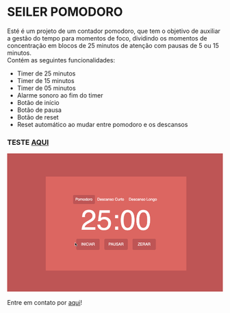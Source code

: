 # SEILER POMODORO

<p>Esté é um projeto de um contador pomodoro, que tem o objetivo de auxiliar a gestão do tempo para momentos de foco, dividindo os momentos de concentração em blocos de 25 minutos de atenção com pausas de 5 ou 15 minutos.</br>
Contém as seguintes funcionalidades:</p>

<ul>
    <li>Timer de 25 minutos</li>
    <li>Timer de 15 minutos</li>
    <li>Timer de 05 minutos</li>
    <li>Alarme sonoro ao fim do timer</li>
    <li>Botão de início</li>
    <li>Botão de pausa</li>
    <li>Botão de reset</li>
    <li>Reset automático ao mudar entre pomodoro e os descansos</li>
</ul>

<h3>TESTE <a href="https://seiler-emerson.github.io/pomodoro/" target="_blank">AQUI</a></h3>
<img src="github/pomodoro.gif" alt="Demonstração Pomodoro">

<p>Entre em contato por <a href="https://www.linkedin.com/in/seileremerson/" target="_blank">aqui</a>!</p>
 
